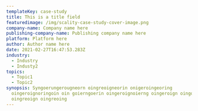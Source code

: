 ```yaml
---
templateKey: case-study
title: This is a title field
featuredimage: /img/scality-case-study-cover-image.png
company-name: Company name here
publishing-company-name: Publishing company name here
platform: Platform here
author: Author name here
date: 2021-02-27T16:47:53.283Z
industry:
  - Industry
  - Industy2
topics:
  - Topic1
  - Topic2
synopsis: Syngoerungerougneorn oingreoigneorin onigeroingeoring
  oingeroignoringoin oin goierngoerin oingeroignoierng oingeroign oingoering
  oingreoign oingreoing
---
```

